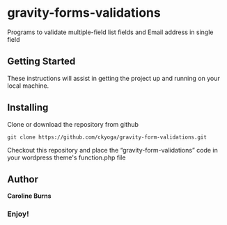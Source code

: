 # gravity-forms-validations
Programs to validate multiple-field list fields and Email address in single field


Getting Started
----------------

These instructions will assist in getting the project up and running on your local machine. 


Installing
----------

Clone or download the repository from github

`git clone https://github.com/ckyoga/gravity-form-validations.git`


Checkout this repository and place the “gravity-form-validations” code in your wordpress theme's function.php file

Author
------

**Caroline Burns** 

### Enjoy!
